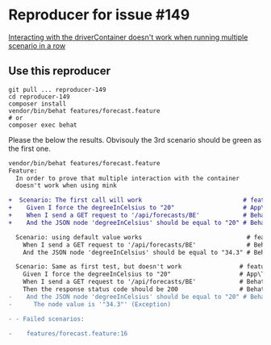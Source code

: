 # Reproducer for issue #149

[Interacting with the driverContainer doesn't work when running multiple scenario in a row](https://github.com/FriendsOfBehat/SymfonyExtension/issues/149)

## Use this reproducer

```shell
git pull ... reproducer-149
cd reproducer-149
composer install
vendor/bin/behat features/forecast.feature
# or
composer exec behat
```


Please the below the results. Obvisouly the 3rd scenario should be green
as the first one.


```diff
vendor/bin/behat features/forecast.feature
Feature:
  In order to prove that multiple interaction with the container
  doesn't work when using mink

+  Scenario: The first call will work                            # features/forecast.feature:6
+    Given I force the degreeInCelsius to "20"                   # App\Tests\Behat\ForecastContext::iForceTheDegreeincelsiusTo()
+    When I send a GET request to '/api/forecasts/BE'            # Behatch\Context\RestContext::iSendARequestTo()
+    And the JSON node 'degreeInCelsius' should be equal to "20" # Behatch\Context\JsonContext::theJsonNodeShouldBeEqualTo()

  Scenario: using default value works                             # features/forecast.feature:12
    When I send a GET request to '/api/forecasts/BE'              # Behatch\Context\RestContext::iSendARequestTo()
    And the JSON node 'degreeInCelsius' should be equal to "34.3" # Behatch\Context\JsonContext::theJsonNodeShouldBeEqualTo()

  Scenario: Same as first test, but doesn't work                # features/forecast.feature:16
    Given I force the degreeInCelsius to "20"                   # App\Tests\Behat\ForecastContext::iForceTheDegreeincelsiusTo()
    When I send a GET request to '/api/forecasts/BE'            # Behatch\Context\RestContext::iSendARequestTo()
    Then the response status code should be 200                 # Behat\MinkExtension\Context\MinkContext::assertResponseStatus()
-    And the JSON node 'degreeInCelsius' should be equal to "20" # Behatch\Context\JsonContext::theJsonNodeShouldBeEqualTo()
-      The node value is '"34.3"' (Exception)

- - Failed scenarios:

-    features/forecast.feature:16
```